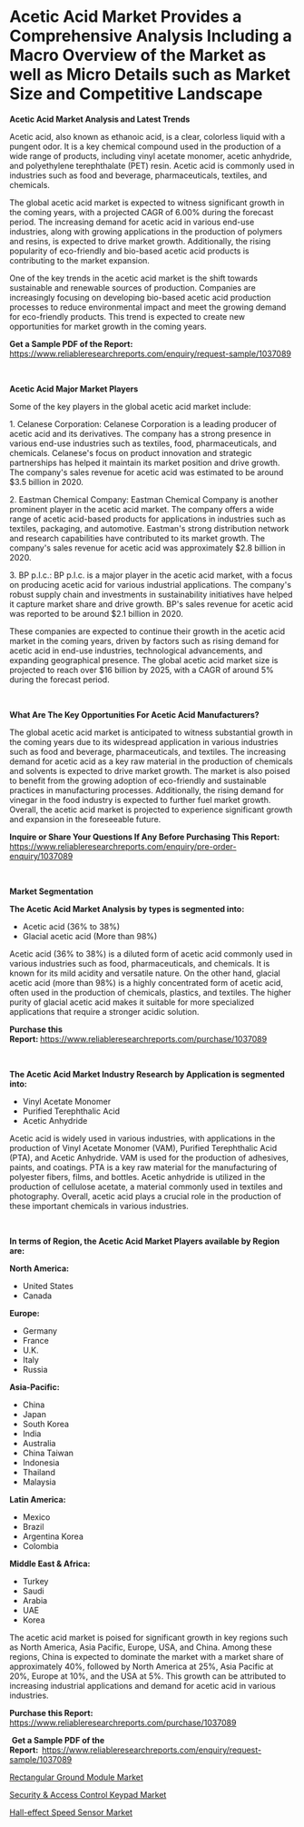 <p><h1>Acetic Acid Market Provides a Comprehensive Analysis Including a Macro Overview of the Market as well as Micro Details such as Market Size and Competitive Landscape</h1></p><p><strong>Acetic Acid Market Analysis and Latest Trends</strong></p>
<p><p>Acetic acid, also known as ethanoic acid, is a clear, colorless liquid with a pungent odor. It is a key chemical compound used in the production of a wide range of products, including vinyl acetate monomer, acetic anhydride, and polyethylene terephthalate (PET) resin. Acetic acid is commonly used in industries such as food and beverage, pharmaceuticals, textiles, and chemicals.</p><p>The global acetic acid market is expected to witness significant growth in the coming years, with a projected CAGR of 6.00% during the forecast period. The increasing demand for acetic acid in various end-use industries, along with growing applications in the production of polymers and resins, is expected to drive market growth. Additionally, the rising popularity of eco-friendly and bio-based acetic acid products is contributing to the market expansion.</p><p>One of the key trends in the acetic acid market is the shift towards sustainable and renewable sources of production. Companies are increasingly focusing on developing bio-based acetic acid production processes to reduce environmental impact and meet the growing demand for eco-friendly products. This trend is expected to create new opportunities for market growth in the coming years.</p></p>
<p><strong>Get a Sample PDF of the Report:&nbsp;</strong> <a href="https://www.reliableresearchreports.com/enquiry/request-sample/1037089">https://www.reliableresearchreports.com/enquiry/request-sample/1037089</a></p>
<p>&nbsp;</p>
<p><strong>Acetic Acid Major Market Players</strong></p>
<p><p>Some of the key players in the global acetic acid market include:</p><p>1. Celanese Corporation: Celanese Corporation is a leading producer of acetic acid and its derivatives. The company has a strong presence in various end-use industries such as textiles, food, pharmaceuticals, and chemicals. Celanese's focus on product innovation and strategic partnerships has helped it maintain its market position and drive growth. The company's sales revenue for acetic acid was estimated to be around $3.5 billion in 2020.</p><p>2. Eastman Chemical Company: Eastman Chemical Company is another prominent player in the acetic acid market. The company offers a wide range of acetic acid-based products for applications in industries such as textiles, packaging, and automotive. Eastman's strong distribution network and research capabilities have contributed to its market growth. The company's sales revenue for acetic acid was approximately $2.8 billion in 2020.</p><p>3. BP p.l.c.: BP p.l.c. is a major player in the acetic acid market, with a focus on producing acetic acid for various industrial applications. The company's robust supply chain and investments in sustainability initiatives have helped it capture market share and drive growth. BP's sales revenue for acetic acid was reported to be around $2.1 billion in 2020.</p><p>These companies are expected to continue their growth in the acetic acid market in the coming years, driven by factors such as rising demand for acetic acid in end-use industries, technological advancements, and expanding geographical presence. The global acetic acid market size is projected to reach over $16 billion by 2025, with a CAGR of around 5% during the forecast period.</p></p>
<p>&nbsp;</p>
<p><strong>What Are The Key Opportunities For Acetic Acid Manufacturers?</strong></p>
<p><p>The global acetic acid market is anticipated to witness substantial growth in the coming years due to its widespread application in various industries such as food and beverage, pharmaceuticals, and textiles. The increasing demand for acetic acid as a key raw material in the production of chemicals and solvents is expected to drive market growth. The market is also poised to benefit from the growing adoption of eco-friendly and sustainable practices in manufacturing processes. Additionally, the rising demand for vinegar in the food industry is expected to further fuel market growth. Overall, the acetic acid market is projected to experience significant growth and expansion in the foreseeable future.</p></p>
<p><strong>Inquire or Share Your Questions If Any Before Purchasing This Report:</strong> <a href="https://www.reliableresearchreports.com/enquiry/pre-order-enquiry/1037089">https://www.reliableresearchreports.com/enquiry/pre-order-enquiry/1037089</a></p>
<p>&nbsp;</p>
<p><strong>Market Segmentation</strong></p>
<p><strong>The Acetic Acid Market Analysis by types is segmented into:</strong></p>
<p><ul><li>Acetic acid (36% to 38%)</li><li>Glacial acetic acid (More than 98%)</li></ul></p>
<p><p>Acetic acid (36% to 38%) is a diluted form of acetic acid commonly used in various industries such as food, pharmaceuticals, and chemicals. It is known for its mild acidity and versatile nature. On the other hand, glacial acetic acid (more than 98%) is a highly concentrated form of acetic acid, often used in the production of chemicals, plastics, and textiles. The higher purity of glacial acetic acid makes it suitable for more specialized applications that require a stronger acidic solution.</p></p>
<p><strong>Purchase this Report:&nbsp;</strong><a href="https://www.reliableresearchreports.com/purchase/1037089">https://www.reliableresearchreports.com/purchase/1037089</a></p>
<p>&nbsp;</p>
<p><strong>The Acetic Acid Market Industry Research by Application is segmented into:</strong></p>
<p><ul><li>Vinyl Acetate Monomer</li><li>Purified Terephthalic Acid</li><li>Acetic Anhydride</li></ul></p>
<p><p>Acetic acid is widely used in various industries, with applications in the production of Vinyl Acetate Monomer (VAM), Purified Terephthalic Acid (PTA), and Acetic Anhydride. VAM is used for the production of adhesives, paints, and coatings. PTA is a key raw material for the manufacturing of polyester fibers, films, and bottles. Acetic anhydride is utilized in the production of cellulose acetate, a material commonly used in textiles and photography. Overall, acetic acid plays a crucial role in the production of these important chemicals in various industries.</p></p>
<p>&nbsp;</p>
<p><strong>In terms of Region, the Acetic Acid Market Players available by Region are:</strong></p>
<p>
    <p> <strong> North America: </strong>
        <ul>
            <li>United States</li>
            <li>Canada</li>
        </ul>
        </p> 
    <p> <strong> Europe: </strong>
        <ul>
            <li>Germany</li>
            <li>France</li>
            <li>U.K.</li>
            <li>Italy</li>
            <li>Russia</li>
        </ul>
        </p> 
    <p> <strong> Asia-Pacific: </strong>
        <ul>
            <li>China</li>
            <li>Japan</li>
            <li>South Korea</li>
            <li>India</li>
            <li>Australia</li>
            <li>China Taiwan</li>
            <li>Indonesia</li>
            <li>Thailand</li>
            <li>Malaysia</li>
        </ul>
        </p> 
    <p> <strong> Latin America: </strong>
        <ul>
            <li>Mexico</li>
            <li>Brazil</li>
            <li>Argentina Korea</li>
            <li>Colombia</li>
        </ul>
        </p> 
    <p> <strong> Middle East & Africa: </strong>
        <ul>
            <li>Turkey</li>
            <li>Saudi</li>
            <li>Arabia</li>
            <li>UAE</li>
            <li>Korea</li>
        </ul>
    </p>
    </p>
<p><p>The acetic acid market is poised for significant growth in key regions such as North America, Asia Pacific, Europe, USA, and China. Among these regions, China is expected to dominate the market with a market share of approximately 40%, followed by North America at 25%, Asia Pacific at 20%, Europe at 10%, and the USA at 5%. This growth can be attributed to increasing industrial applications and demand for acetic acid in various industries.</p></p>
<p><strong>Purchase this Report: </strong><a href="https://www.reliableresearchreports.com/purchase/1037089">https://www.reliableresearchreports.com/purchase/1037089</a></p>
<p>&nbsp;<strong>Get a Sample PDF of the Report:&nbsp;&nbsp;</strong><a href="https://www.reliableresearchreports.com/enquiry/request-sample/1037089">https://www.reliableresearchreports.com/enquiry/request-sample/1037089</a></p>
<p><strong></strong></p>
<p><p><a href="https://view.publitas.com/reportprime-1/rectangular-ground-module-market-growth-market-trends-covid-19-impact-and-forecasts-for-period-from-2023-2030/">Rectangular Ground Module Market</a></p><p><a href="https://view.publitas.com/reportprime-1/security-access-control-keypad-market-insights-market-players-and-forecast-till-2030/">Security & Access Control Keypad Market</a></p><p><a href="https://view.publitas.com/reportprime-1/hall-effect-speed-sensor-market-size-furnishes-valuable-information-encompassing-market-share-market-trends-and-projections-spanning-from-2023-to-2030/">Hall-effect Speed Sensor Market</a></p></p>